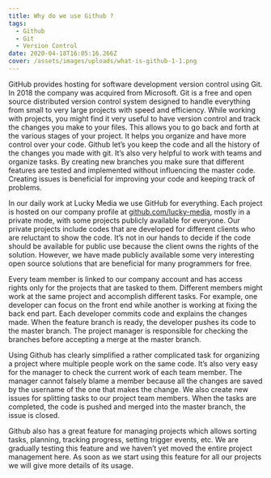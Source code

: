 ```yaml
---
title: Why do we use Github ?
tags:
  - Github
  - Git
  - Version Control
date: 2020-04-18T16:05:16.266Z
cover: /assets/images/uploads/what-is-github-1-1.png
---
```

GitHub provides hosting for software development version control using Git. In 2018 the company was acquired from Microsoft. Git is a free and open source distributed version control system designed to handle everything from small to very large projects with speed and efficiency. While working with projects, you might find it very useful to have version control and track the changes you make to your files. This allows you to go back and forth at the various stages of your project. It helps you organize and have more control over your code. Github let’s you keep the code and all the history of the changes you made with git. It’s also very helpful to work with teams and organize tasks. By creating new branches you make sure that different features are tested and implemented without influencing the master code. Creating issues is beneficial for improving your code and keeping track of problems.

In our daily work at Lucky Media we use GitHub for everything. Each project is hosted on our company profile at [github.com/lucky-media](https://github.com/lucky-media), mostly in a private mode, with some projects publicly available for everyone. Our private projects include codes that are developed for different clients who are reluctant to show the code. It’s not in our hands to decide if the code should be available for public use because the client owns the rights of the solution. However, we have made publicly available some very interesting open source solutions that are beneficial for many programmers for free.

Every team member is linked to our company account and has access rights only for the projects that are tasked to them. Different members might work at the same project and accomplish different tasks. For example, one developer can focus on the front end while another is working at fixing the back end part. Each developer commits code and explains the changes made. When the feature branch is ready, the developer pushes its code to the master branch. The project manager is responsible for checking the branches before accepting a merge at the master branch.

Using Github has clearly simplified a rather complicated task for organizing a project where multiple people work on the same code. It’s also very easy for the manager to check the current work of each team member. The manager cannot falsely blame a member because all the changes are saved by the username of the one that makes the change. We also create new issues for splitting tasks to our project team members. When the tasks are completed, the code is pushed and merged into the master branch, the issue is closed.

Github also has a great feature for managing projects which allows sorting tasks, planning, tracking progress, setting trigger events, etc. We are gradually testing this feature and we haven’t yet moved the entire project management here. As soon as we start using this feature for all our projects we will give more details of its usage.